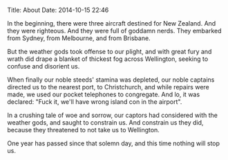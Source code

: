 Title: About
Date: 2014-10-15 22:46

In the beginning, there were three aircraft destined for New Zealand. And they
were righteous. And they were full of goddamn nerds. They embarked from Sydney,
from Melbourne, and from Brisbane.

But the weather gods took offense to our plight, and with great fury and wrath
did drape a blanket of thickest fog across Wellington, seeking to confuse and
disorient us.

When finally our noble steeds' stamina was depleted, our noble captains
directed us to the nearest port, to Christchurch, and while repairs were made,
we used our pocket telephones to congregate. And lo, it was declared: "Fuck it,
we'll have wrong island con in the airport".

In a crushing tale of woe and sorrow, our captors had considered with the
weather gods, and saught to constrain us. And constrain us they did, because
they threatened to not take us to Wellington.

One year has passed since that solemn day, and this time nothing will stop us.
